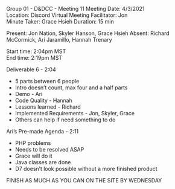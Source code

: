 Group 01 - D&DCC - Meeting 11 
Meeting Date: 4/3/2021  
Location: Discord Virtual Meeting 
Facilitator: Jon  
Minute Taker: Grace Hsieh 
Duration: 15 min  

Present: Jon Nation, Skyler Hanson, Grace Hsieh 
Absent: Richard McCormick, Ari Jaramillo, Hannah Trenary  

Start time: 2:04pm MST  
End time:  2:19pm MST 

Deliverable 6 - 2:04  
- 5 parts between 6 people  
- Intro doesn’t count, max four and a half parts  
- Demo - Ari  
- Code Quality - Hannah 
- Lessons learned - Richard 
- Implemented Requirements - Jon, Skyler, Grace 
- Others can help if need something to do 


Ari’s Pre-made Agenda - 2:11  
- PHP problems  
- Needs to be resolved ASAP 
- Grace will do it  
- Java classes are done 
- D7 doesn’t look possible without a more finished product  

FINISH AS MUCH AS YOU CAN ON THE SITE BY WEDNESDAY  
